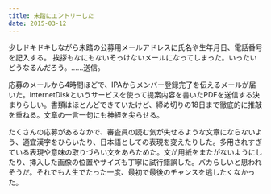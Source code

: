 ```yaml
---
title: 未踏にエントリーした
date: 2015-03-12
---
```


少しドキドキしながら未踏の公募用メールアドレスに氏名や生年月日、電話番号を記入する。
挨拶もなにもないそっけないメールになってしまった。いったいどうなるんだろう。……送信。

応募のメールから4時間ほどで、IPAからメンバー登録完了を伝えるメールが届いた。InternetDiskというサービスを使って提案内容を書いたPDFを送信する決まりらしい。書類はほとんどできていたけど、締め切りの18日まで徹底的に推敲を重ねる。文章の一言一句にも神経を尖らせる。

たくさんの応募があるなかで、審査員の読む気が失せるような文章にならないよう、適宜漢字をひらいたり、日本語としての表現を変えたりした。多用されすぎている表現や意味の取りづらい文をあらためた。文が用紙をまたがないようにしたり、挿入した画像の位置やサイズも丁寧に試行錯誤した。バカらしいと思われそうだ。それでも人生でたった一度、最初で最後のチャンスを逃したくなかった。
